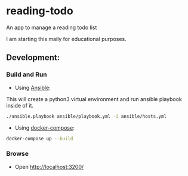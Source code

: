 # reading-todo

An app to manage a reading todo list

I am starting this maily for educational purposes.

## Development:

### Build and Run

- Using [Ansible](https://docs.ansible.com/ansible/latest/user_guide/playbooks.html):

This will create a python3 virtual environment and run ansible playbook inside of it.

```bash
./ansible.playbook ansible/playbook.yml -i ansible/hosts.yml
```

- Using [docker-compose](https://docs.docker.com/compose/):

```bash
docker-compose up --build
```

### Browse

- Open [http://localhost:3200/](http://localhost:3200/)
